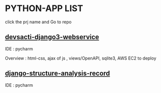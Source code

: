 # PYTHON-APP LIST
click the prj name and Go to repo

## [devsacti-django3-webservice](https://github.com/devsacti/devsacti-django3-webservice)
IDE : pycharm

Overview : html-css, ajax of js , views/OpenAPI, sqlite3, AWS EC2 to deploy

## [django-structure-analysis-record](https://github.com/devsacti/WEB-APP/blob/main/PYTHON-APP/djangotutorial.txt)
IDE : pycharm
